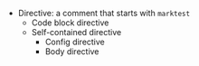 * Directive: a comment that starts with `marktest`
  * Code block directive
  * Self-contained directive
    * Config directive
    * Body directive